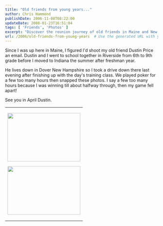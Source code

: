 ```yaml
---
title: "Old friends from young years..."
author: Chris Hammond
publishDate: 2006-11-08T08:22:00
updateDate: 2008-01-23T16:51:04
tags: [ 'Friends', 'Photos' ]
excerpt: "Discover the reunion journey of old friends in Maine and New Hampshire. From poker games to reminiscing school days, the evening was filled with fun."
url: /2006/old-friends-from-young-years  # Use the generated URL with year
---
```

<P>Since I was up here in Maine, I figured I'd shoot my old friend Dustin Price an email. Dustin and I went to school together in Riverside from 6th to 9th grade before I moved to Indiana the summer after freshman year. </P> <P>He lives down in Dover New Hampshire so I took a drive down there last evening after finishing up with the day's training class. We played poker for a few too many hours then snapped these photos. I say a few too many hours because I was winning till about halfway through, then my game fell apart!</P> <P>See you in April Dustin.</P> <TABLE class="" cellSpacing=0 width="100%"> <TBODY> <TR vAlign=top> <TD class=""> <P><A href="https://www.flickr.com/photos/chammond/292104953/" mce_href="https://www.flickr.com/photos/chammond/292104953/"><IMG height=160 alt="" src="https://static.flickr.com/120/292104953_6ddd4583ee_m.jpg" width=240 mce_src="https://static.flickr.com/120/292104953_6ddd4583ee_m.jpg"></A></P> <P class=Photo><A href="https://www.flickr.com/photos/chammond/292104947/" mce_href="https://www.flickr.com/photos/chammond/292104947/"><IMG height=160 alt="" src="https://static.flickr.com/122/292104947_0ea70aa5c3_m.jpg" width=240 mce_src="https://static.flickr.com/122/292104947_0ea70aa5c3_m.jpg"></A></P></TD></TR></TBODY></TABLE>

